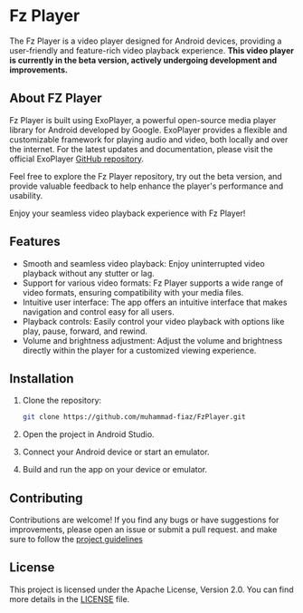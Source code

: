 # Fz Player

The Fz Player is a video player designed for Android devices, providing a user-friendly and feature-rich video playback experience. 
**This video player is currently in the beta version, actively undergoing development and improvements.**

## About FZ Player

Fz Player is built using ExoPlayer, a powerful open-source media player library for Android developed by Google. ExoPlayer provides a flexible and customizable framework for playing audio and video, both locally and over the internet. For the latest updates and documentation, please visit the official ExoPlayer [GitHub repository](https://github.com/google/ExoPlayer).

Feel free to explore the Fz Player repository, try out the beta version, and provide valuable feedback to help enhance the player's performance and usability.

Enjoy your seamless video playback experience with Fz Player!

## Features

- Smooth and seamless video playback: Enjoy uninterrupted video playback without any stutter or lag.
- Support for various video formats: Fz Player supports a wide range of video formats, ensuring compatibility with your media files.
- Intuitive user interface: The app offers an intuitive interface that makes navigation and control easy for all users.
- Playback controls: Easily control your video playback with options like play, pause, forward, and rewind.
- Volume and brightness adjustment: Adjust the volume and brightness directly within the player for a customized viewing experience.

## Installation

1. Clone the repository:

   ```bash
   git clone https://github.com/muhammad-fiaz/FzPlayer.git

2. Open the project in Android Studio.
3. Connect your Android device or start an emulator.
4. Build and run the app on your device or emulator.


## Contributing

Contributions are welcome! If you find any bugs or have suggestions for improvements, please open an issue or submit a pull request. and make sure to follow the [project guidelines](CODE_OF_CONDUCT.md)

## License

This project is licensed under the Apache License, Version 2.0. You can find more details in the [LICENSE](LICENSE) file.
